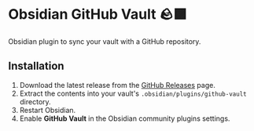 # Obsidian GitHub Vault 🪨🟪
Obsidian plugin to sync your vault with a GitHub repository.
## Installation

1. Download the latest release from the [GitHub Releases](https://github.com/dDreistein/obsidian-github-vault/releases) page.
2. Extract the contents into your vault's `.obsidian/plugins/github-vault` directory.
3. Restart Obsidian.
4. Enable **GitHub Vault** in the Obsidian community plugins settings.
